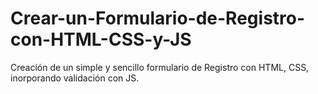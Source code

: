 # Crear-un-Formulario-de-Registro-con-HTML-CSS-y-JS
Creación de un simple y sencillo formulario de Registro con HTML, CSS, inorporando validación con JS.
